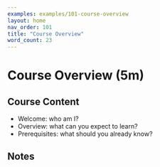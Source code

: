 ```yaml
---
examples: examples/101-course-overview
layout: home
nav_order: 101
title: "Course Overview"
word_count: 23
---
```

# Course Overview (5m)

## Course Content

- Welcome: who am I?
- Overview: what can you expect to learn?  
- Prerequisites: what should you already know?

## Notes












